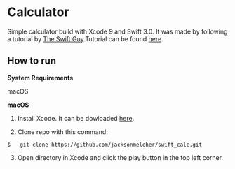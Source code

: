 Calculator
===

Simple calculator build with Xcode 9 and Swift 3.0. It was made by following a tutorial by [The Swift Guy](https://www.youtube.com/channel/UC-d1NWv5IWtIkfH47ux4dWA).Tutorial can be found [here]( https://www.youtube.com/watch?v=AG2QDwmj64A).


How to run
----------

**System Requirements**

macOS

**macOS**

1. Install Xcode. It can be dowloaded [here](https://itunes.apple.com/us/app/xcode/id497799835?mt=12).

2. Clone repo with this command:

```
$	git clone https://github.com/jacksonmelcher/swift_calc.git 
```

3. Open directory in Xcode and click the play button in the top left corner.

